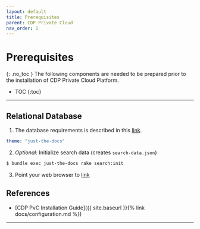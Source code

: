 ```yaml
---
layout: default
title: Prerequisites
parent: CDP Private Cloud
nav_order: 1
---
```


# Prerequisites
{: .no_toc }
The following components are needed to be prepared prior to the installation of CDP Private Cloud Platform.



- TOC
{:toc}

---

## Relational Database

1. The database requirements is described in this [link](https://docs.cloudera.com/cdp-private-cloud-base/7.1.7/installation/topics/cdpdc-database-requirements.html).
  ```yaml
  theme: "just-the-docs"
  ```

2. _Optional:_ Initialize search data (creates `search-data.json`)
  ```bash
  $ bundle exec just-the-docs rake search:init
  ```


3. Point your web browser to [link](https://docs.cloudera.com/cdp-private-cloud-base/7.1.7/installation/topics/cdpdc-database-requirements.html)



## References

- [CDP PvC Installation Guide]({{ site.baseurl }}{% link docs/configuration.md %})

---

